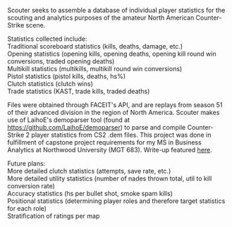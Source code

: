 Scouter seeks to assemble a database of individual player statistics for the scouting and analytics purposes of the amateur North American Counter-Strike scene. <br/>

Statistics collected include: <br/>
Traditional scoreboard statistics (kills, deaths, damage, etc.) <br/>
Opening statistics (opening kills, opening deaths, opening kill round win conversions, traded opening deaths) <br/>
Multikill statistics (multikills, multikill round win conversions) <br/>
Pistol statistics (pistol kills, deaths, hs%) <br/>
Clutch statistics (clutch wins) <br/>
Trade statistics (KAST, trade kills, traded deaths) <br/>


Files were obtained through FACEIT's API, and are replays from season 51 of their advanced division in the region of North America. 
Scouter makes use of LaihoE's demoparser tool (found at https://github.com/LaihoE/demoparser) to parse and compile Counter-Strike 2 player statistics from CS2 .dem files. 
This project was done in fulfillment of capstone project requirements for my MS in Business Analytics at Northwood University (MGT 683). Write-up featured [here](https://drive.google.com/file/d/1ToyujwOU4a1vT85PSfO8bE3BSYIg8DAo/view?usp=drive_link).


Future plans: <br/>
More detailed clutch statistics (attempts, save rate, etc.) <br/>
More detailed utility statistics (number of nades thrown total, util to kill conversion rate) <br/>
Accuracy statistics (hs per bullet shot, smoke spam kills) <br/>
Positional statistics (determining player roles and therefore target statistics for each role) <br/>
Stratification of ratings per map <br/>
